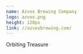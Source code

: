 ```yaml
---
name: Azvex Brewing Company
logo: azvex.png
height: 120px
link: //azvexbrewing.com/
---
```

<ul style="list-style-type:none; margin:0; padding:0;">
  <li>Orbiting Treasure</li>
</ul>

